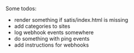
Some todos:

- render something if satis/index.html is missing
- add categories to sites
- log webhook events somewhere
- do something with ping events
- add instructions for webhooks

